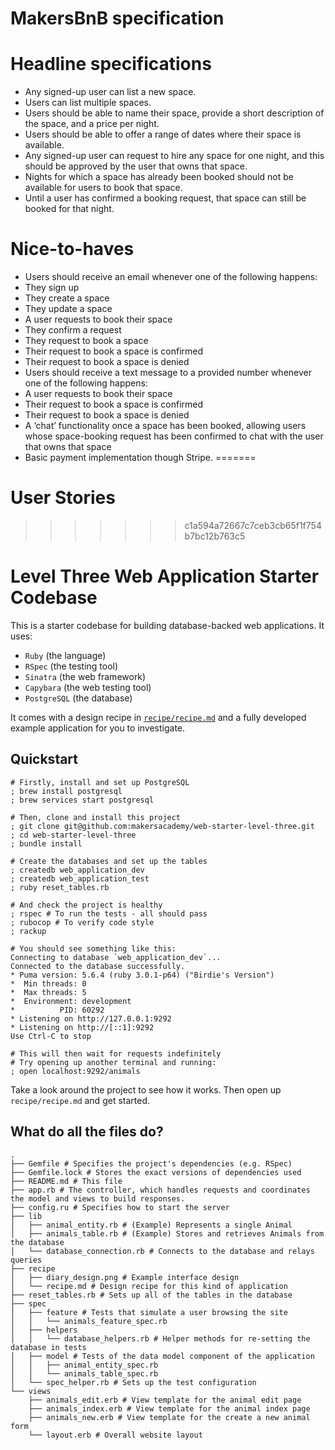 # MakersBnB specification
# Headline specifications
- Any signed-up user can list a new space.
- Users can list multiple spaces.
- Users should be able to name their space, provide a short description of the space, and a price per night.
- Users should be able to offer a range of dates where their space is available.
- Any signed-up user can request to hire any space for one night, and this should be approved by the user that owns that space.
- Nights for which a space has already been booked should not be available for users to book that space.
- Until a user has confirmed a booking request, that space can still be booked for that night.
# Nice-to-haves
- Users should receive an email whenever one of the following happens:
- They sign up
- They create a space
- They update a space
- A user requests to book their space
- They confirm a request
- They request to book a space
- Their request to book a space is confirmed
- Their request to book a space is denied
- Users should receive a text message to a provided number whenever one of the following happens:
- A user requests to book their space
- Their request to book a space is confirmed
- Their request to book a space is denied
- A ‘chat’ functionality once a space has been booked, allowing users whose space-booking request has been confirmed to chat with the user that owns that space
- Basic payment implementation though Stripe.
=======


# User Stories
>>>>>>> c1a594a72667c7ceb3cb65f1f754b7bc12b763c5

# Level Three Web Application Starter Codebase

This is a starter codebase for building database-backed web applications. It
uses:

* `Ruby` (the language)
* `RSpec` (the testing tool)
* `Sinatra` (the web framework)
* `Capybara` (the web testing tool)
* `PostgreSQL` (the database)

It comes with a design recipe in [`recipe/recipe.md`](recipe/recipe.md) and a
fully developed example application for you to investigate.

## Quickstart

```shell
# Firstly, install and set up PostgreSQL
; brew install postgresql
; brew services start postgresql

# Then, clone and install this project
; git clone git@github.com:makersacademy/web-starter-level-three.git
; cd web-starter-level-three
; bundle install

# Create the databases and set up the tables
; createdb web_application_dev
; createdb web_application_test
; ruby reset_tables.rb

# And check the project is healthy
; rspec # To run the tests - all should pass
; rubocop # To verify code style
; rackup

# You should see something like this:
Connecting to database `web_application_dev`...
Connected to the database successfully.
* Puma version: 5.6.4 (ruby 3.0.1-p64) ("Birdie's Version")
*  Min threads: 0
*  Max threads: 5
*  Environment: development
*          PID: 60292
* Listening on http://127.0.0.1:9292
* Listening on http://[::1]:9292
Use Ctrl-C to stop

# This will then wait for requests indefinitely
# Try opening up another terminal and running:
; open localhost:9292/animals
```

Take a look around the project to see how it works. Then open up
`recipe/recipe.md` and get started.

## What do all the files do?

```shell
.
├── Gemfile # Specifies the project's dependencies (e.g. RSpec) 
├── Gemfile.lock # Stores the exact versions of dependencies used
├── README.md # This file
├── app.rb # The controller, which handles requests and coordinates the model and views to build responses.
├── config.ru # Specifies how to start the server
├── lib
│   ├── animal_entity.rb # (Example) Represents a single Animal
│   ├── animals_table.rb # (Example) Stores and retrieves Animals from the database
│   └── database_connection.rb # Connects to the database and relays queries
├── recipe
│   ├── diary_design.png # Example interface design
│   └── recipe.md # Design recipe for this kind of application
├── reset_tables.rb # Sets up all of the tables in the database
├── spec
│   ├── feature # Tests that simulate a user browsing the site
│   │   └── animals_feature_spec.rb 
│   ├── helpers
│   │   └── database_helpers.rb # Helper methods for re-setting the database in tests
│   ├── model # Tests of the data model component of the application
│   │   ├── animal_entity_spec.rb 
│   │   └── animals_table_spec.rb
│   └── spec_helper.rb # Sets up the test configuration
└── views
    ├── animals_edit.erb # View template for the animal edit page
    ├── animals_index.erb # View template for the animal index page
    ├── animals_new.erb # View template for the create a new animal form
    └── layout.erb # Overall website layout
```
